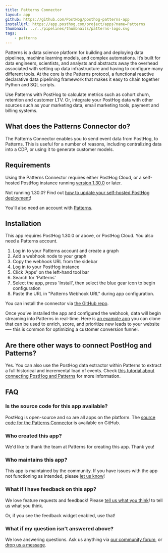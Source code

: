 ```yaml
---
title: Patterns Connector
layout: app
github: https://github.com/PostHog/posthog-patterns-app
installUrl: https://app.posthog.com/project/apps?name=Patterns
thumbnail: ../../pipelines/thumbnails/patterns-logo.svg
tags:
    - patterns
---
```


Patterns is a data science platform for building and deploying data pipelines, machine learning models, and complex automations. It’s built for data engineers, scientists, and analysts and abstracts away the overhead associated with setting up data infrastructure and having to configure many different tools. At the core is the Patterns protocol, a functional reactive declarative data pipelining framework that makes it easy to chain together Python and SQL scripts.

Use Patterns with PostHog to calculate metrics such as cohort churn, retention and customer LTV. Or, integrate your PostHog data with other sources such as your marketing data, email marketing tools, payment and billing systems.

## What does the Patterns Connector do?

The Patterns Connector enables you to send event data from PostHog, to Patterns. This is useful for a number of reasons, including centralizing data into a CDP, or using it to generate customer models.

## Requirements

Using the Patterns Connector requires either PostHog Cloud, or a self-hosted PostHog instance running [version 1.30.0](https://posthog.com/blog/the-posthog-array-1-30-0) or later.

Not running 1.30.0? Find out [how to update your self-hosted PostHog deployment](https://posthog.com/docs/self-host/configure/upgrading-posthog)!

You'll also need an account with [Patterns](https://www.patterns.app/).

## Installation

This app requires PostHog 1.30.0 or above, or PostHog Cloud. You also need a Patterns account. 

1. Log in to your Patterns account and create a graph 
2. Add a webhook node to your graph
3. Copy the webhook URL from the sidebar
4. Log in to your PostHog instance
5. Click 'Apps' on the left-hand tool bar
6. Search for 'Patterns'
7. Select the app, press 'Install', then select the blue gear icon to begin configuration
8. Paste the URL in "Patterns Webhook URL" during app configuration.

You can install the connector via [the GitHub repo](https://github.com/PostHog/posthog-patterns-app). 

Once you’ve installed the app and configured the webhook, data will begin streaming into Patterns in real-time. Here is [an example app](https://studio.patterns.app/graph/o9mtaek8n33qasl1oa3a/nffx8k2ox23r0h5i6f6o/3evx4hiottnqeb0229ig?view=graph) you can clone that can be used to enrich, score, and prioritize new leads to your website —- this is common for optimizing a customer conversion funnel.

## Are there other ways to connect PostHog and Patterns?

Yes. You can also use the PostHog data extractor within Patterns to extract a full historical and incremental load of events. Check [this tutorial about connecting PostHog and Patterns](/tutorials/how-to-connect-patterns-and-posthog) for more information.

## FAQ

### Is the source code for this app available?

PostHog is open-source and so are all apps on the platform. The [source code for the Patterns Connector](https://github.com/PostHog/posthog-patterns-appn) is available on GitHub.

### Who created this app?

We'd like to thank the team at Patterns for creating this app. Thank you!

### Who maintains this app?

This app is maintained by the community. If you have issues with the app not functioning as intended, please [let us know](http://app.posthog.com/home#supportModal)!

### What if I have feedback on this app?

We love feature requests and feedback! Please [tell us what you think](http://app.posthog.com/home#supportModal)! to tell us what you think.

Or, if you see the feedback widget enabled, use that!

### What if my question isn't answered above?

We love answering questions. Ask us anything via [our community forum](/questions), or [drop us a message](http://app.posthog.com/home#supportModal). 